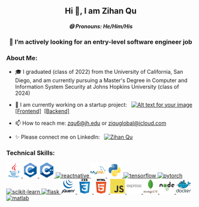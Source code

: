 


<h2 align="center">Hi 👋, I am Zihan Qu </h2>
<h5 align="center">😄 Pronouns: He/Him/His </h5>
<h3 align="center">👀 I’m actively looking for an entry-level software engineer job </h3>

<h3 align="left">About Me: </h3>

- 🎓 I graduated (class of 2022) from the University of California, San Diego, and am currently pursuing a Master's Degree in Computer and Information System Security at Johns Hopkins University (class of 2024)

- 🔭 I am currently working on a startup project: &nbsp; <a href="https://healinpocketusa.wixsite.com/heal-in-pocket"> <img src="https://github.com/YingjiaLiu99/YingjiaLiu99/assets/113162439/5e90751b-48b3-44c1-895c-86be4afaa840" alt="Alt text for your image" width="150" height="auto"/></a> [[Frontend]](https://github.com/YingjiaLiu99/Heal-in-Pocket.git)&nbsp;&nbsp;[[Backend]](https://github.com/YingjiaLiu99/Heal-in-Pocket_backend.git)

- 📫 How to reach me: zqu6@jh.edu or ziquglobal@icloud.com
- ✨ Please connect me on LinkedIn: &nbsp;&nbsp;<a href="https://www.linkedin.com/in/zihan-qu-945635189/" target="blank"><img src="https://raw.githubusercontent.com/rahuldkjain/github-profile-readme-generator/master/src/images/icons/Social/linked-in-alt.svg" alt="Zihan Qu" height="17" width="17" style="margin-top:-5px;"/></a>

<h3 align="left">Technical Skills: </h3>

<p align="left"> 
 <a href="https://www.java.com" target="_blank" rel="noreferrer"> <img src="https://raw.githubusercontent.com/devicons/devicon/master/icons/java/java-original.svg" alt="java" width="40" height="40"/> </a> 
 <a href="https://www.cprogramming.com/" target="_blank" rel="noreferrer"> <img src="https://raw.githubusercontent.com/devicons/devicon/master/icons/c/c-original.svg" alt="c" width="40" height="40"/> </a> 
 <a href="https://www.w3schools.com/cpp/" target="_blank" rel="noreferrer"> <img src="https://raw.githubusercontent.com/devicons/devicon/master/icons/cplusplus/cplusplus-original.svg" alt="cplusplus" width="40" height="40"/> </a> 
 <a href="https://reactnative.dev/" target="_blank" rel="noreferrer"> <img src="https://reactnative.dev/img/header_logo.svg" alt="reactnative" width="40" height="40"/> </a> 
 <a href="https://www.mysql.com/" target="_blank" rel="noreferrer"> <img src="https://raw.githubusercontent.com/devicons/devicon/master/icons/mysql/mysql-original-wordmark.svg" alt="mysql" width="40" height="40"/> </a> 
<!--  <a href="https://redis.io" target="_blank" rel="noreferrer"> <img src="https://raw.githubusercontent.com/devicons/devicon/master/icons/redis/redis-original-wordmark.svg" alt="redis" width="40" height="40"/> </a>  -->
 <a href="https://www.python.org" target="_blank" rel="noreferrer"> <img src="https://raw.githubusercontent.com/devicons/devicon/master/icons/python/python-original.svg" alt="python" width="40" height="40"/> </a> 
  <a href="https://www.tensorflow.org/" target="_blank" rel="noreferrer"> <img src="https://www.vectorlogo.zone/logos/tensorflow/tensorflow-icon.svg" alt="tensorflow" width="40" height="40"/> </a>
  <a href="https://pytorch.org/" target="_blank" rel="noreferrer"> <img src="https://www.vectorlogo.zone/logos/pytorch/pytorch-icon.svg" alt="pytorch" width="40" height="40"/> </a>
  <a href="https://scikit-learn.org/" target="_blank" rel="noreferrer"> <img src="https://upload.wikimedia.org/wikipedia/commons/0/05/Scikit_learn_logo_small.svg" alt="scikit-learn" width="40" height="40"/> </a>
  <a href="https://flask.palletsprojects.com/" target="_blank" rel="noreferrer"> <img src="https://www.vectorlogo.zone/logos/pocoo_flask/pocoo_flask-icon.svg" alt="flask" width="40" height="40"/> </a>
  <a href="https://api.jquery.com/jquery.ajax/" target="_blank" rel="noreferrer"> <img src="https://raw.githubusercontent.com/devicons/devicon/master/icons/jquery/jquery-original-wordmark.svg" alt="ajax" width="40" height="40"/> </a>
  <a href="https://www.w3.org/Style/CSS/Overview.en.html" target="_blank" rel="noreferrer"> <img src="https://raw.githubusercontent.com/devicons/devicon/master/icons/css3/css3-original-wordmark.svg" alt="css3" width="40" height="40"/> </a>
  <a href="https://www.w3.org/html/" target="_blank" rel="noreferrer"> <img src="https://raw.githubusercontent.com/devicons/devicon/master/icons/html5/html5-original-wordmark.svg" alt="html5" width="40" height="40"/> </a>
<!--  <a href="https://www.qt.io/" target="_blank" rel="noreferrer"> <img src="https://upload.wikimedia.org/wikipedia/commons/0/0b/Qt_logo_2016.svg" alt="qt" width="40" height="40"/> </a>  -->
 <a href="https://developer.mozilla.org/en-US/docs/Web/JavaScript" target="_blank" rel="noreferrer"> <img src="https://raw.githubusercontent.com/devicons/devicon/master/icons/javascript/javascript-original.svg" alt="javascript" width="40" height="40"/> </a> 
 <a href="https://expressjs.com" target="_blank" rel="noreferrer"> <img src="https://raw.githubusercontent.com/devicons/devicon/master/icons/express/express-original-wordmark.svg" alt="express" width="40" height="40"/> </a> 
 <a href="https://www.mongodb.com/" target="_blank" rel="noreferrer"> <img src="https://raw.githubusercontent.com/devicons/devicon/master/icons/mongodb/mongodb-original-wordmark.svg" alt="mongodb" width="40" height="40"/> </a> 
<!--  <a href="https://www.mysql.com/" target="_blank" rel="noreferrer"> <img src="https://raw.githubusercontent.com/devicons/devicon/master/icons/mysql/mysql-original-wordmark.svg" alt="mysql" width="40" height="40"/> </a>  -->
 <a href="https://nodejs.org" target="_blank" rel="noreferrer"> <img src="https://raw.githubusercontent.com/devicons/devicon/master/icons/nodejs/nodejs-original-wordmark.svg" alt="nodejs" width="40" height="40"/> </a> 
 <a href="https://www.docker.com/" target="_blank" rel="noreferrer"> <img src="https://raw.githubusercontent.com/devicons/devicon/master/icons/docker/docker-original-wordmark.svg" alt="docker" width="40" height="40"/> </a> 
 <a href="https://www.mathworks.com/" target="_blank" rel="noreferrer"> <img src="https://upload.wikimedia.org/wikipedia/commons/2/21/Matlab_Logo.png" alt="matlab" width="40" height="40"/> </a> </p>
 

<!---
ZihanAtJohnsHopkinsISI/ZihanAtJohnsHopkinsISI is a ✨ special ✨ repository because its `README.md` (this file) appears on your GitHub profile.
You can click the Preview link to take a look at your changes.
--->
